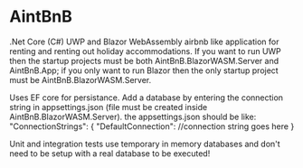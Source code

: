 # AintBnB
.Net Core (C#) UWP and Blazor WebAssembly airbnb like application for renting and renting out holiday accommodations. If you want to run UWP then the startup projects must be both AintBnB.BlazorWASM.Server and AintBnB.App; if you only want to run Blazor then the only startup project must be AintBnB.BlazorWASM.Server.

Uses EF core for persistance. Add a database by entering the connection string in appsettings.json (file must be created inside AintBnB.BlazorWASM.Server).
the appsettings.json should be like:
"ConnectionStrings": {
    "DefaultConnection": //connection string goes here
  }

Unit and integration tests use temporary in memory databases and don't need to be setup with a real database to be executed!
